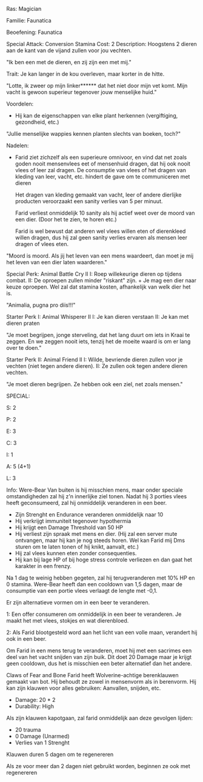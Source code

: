Ras: Magician

Familie: Faunatica

Beoefening: Faunatica

Special Attack: Conversion
	Stamina Cost: 2
	Description: Hoogstens 2 dieren aan de kant van de vijand zullen voor jou vechten.

"Ik ben een met de dieren, en zij zijn een met mij."

Trait: Je kan langer in de kou overleven, maar korter in de hitte.

"Lotte, ik zweer op mijn linker****** dat het niet door mijn vet komt. Mijn vacht is gewoon superieur tegenover jouw menselijke huid."

Voordelen:

- Hij kan de eigenschappen van elke plant herkennen (vergiftiging, gezondheid, etc.)

"Jullie menselijke wappies kennen planten slechts van boeken, 
toch?"

Nadelen:

- Farid ziet zichzelf als een superieure omnivoor, en vind dat net zoals goden nooit mensenvlees eet of mensenhuid dragen, dat hij ook nooit vlees of leer zal dragen.
De consumptie van vlees of het dragen van kleding van leer, vacht, etc. hindert de gave om te communiceren met dieren
	
	Het dragen van kleding gemaakt van vacht, leer of andere dierlijke producten veroorzaakt een sanity verlies van 5 per minuut.
	
	Farid verliest onmiddelijk 10 sanity als hij actief weet over de moord van een dier. (Door het te zien, te horen etc.)
	
	Farid is wel bewust dat anderen wel vlees willen eten of dierenkleed willen dragen, dus hij zal geen sanity verlies ervaren als mensen leer dragen of vlees eten.

"Moord is moord. Als jij het leven van een mens waardeert, dan moet je mij het leven van een dier laten waarderen."

Special Perk: Animal Battle Cry II
	I: Roep willekeurige dieren op tijdens combat.
	II: De oproepen zullen minder "riskant" zijn.
	+ Je mag een dier naar keuze oproepen. Wel zal dat stamina kosten, afhankelijk van welk dier het is.

"Animalia, pugna pro diis!!!"

Starter Perk I:
	Animal Whisperer II
	I: Je kan dieren verstaan
	II: Je kan met dieren praten

"Je moet begrijpen, jonge sterveling, dat het lang duurt om iets in Kraai te zeggen. En we zeggen nooit iets, tenzij het de moeite waard is om er lang over te doen."

Starter Perk II:
	Animal Friend II
	I: Wilde, bevriende dieren zullen voor je vechten (niet tegen andere dieren).
	II: Ze zullen ook tegen andere dieren vechten.

"Je moet dieren begrijpen. Ze hebben ook een ziel, net zoals mensen."

SPECIAL:

S: 2

P: 2

E: 3

C: 3

I: 1

A: 5 (4+1)

L: 3

Info:
Were-Bear
Van buiten is hij misschien mens, maar onder speciale omstandigheden zal hij z'n innerlijke ziel tonen.
Nadat hij 3 porties vlees heeft geconsumeerd, zal hij onmiddelijk veranderen in een beer.
- Zijn Strenght en Endurance veranderen onmiddelijk naar 10
- Hij verkrijgt immuniteit tegenover hypothermia
- Hij krijgt een Damage Threshold van 50 HP
- Hij verliest zijn spraak met mens en dier. (Hij zal een server mute ontvangen, maar hij kan je nog steeds horen. Wel kan Farid mij Dms sturen om te laten tonen of hij knikt, aanvalt, etc.)
- Hij zal vlees kunnen eten zonder consequenties. 
- Hij kan bij lage HP of bij hoge stress controle verliezen en dan gaat het karakter in een frenzy.

Na 1 dag te weinig hebben gegeten, zal hij terugveranderen met 10% HP en 0 stamina. Were-Bear heeft dan een cooldown van 1,5 dagen, maar de consumptie van een portie vlees verlaagt de lengte met -0,1.

Er zijn alternatieve vormen om in een beer te veranderen.

1: Een offer consumeren om onmiddelijk in een beer te veranderen. Je maakt het met vlees, stokjes en wat dierenbloed.

2: Als Farid blootgesteld word aan het licht van een volle maan, verandert hij ook in een beer.

Om Farid in een mens terug te veranderen, moet hij met een sacrimes een deel van het vacht snijden van zijn buik. Dit doet 20 Damage maar je krijgt geen cooldown, dus het is misschien een beter alternatief dan het andere. 

Claws of Fear and Bone
Farid heeft Wolverine-achtige berenklauwen gemaakt van bot. Hij behoudt ze zowel in mensenvorm als in berenvorm. Hij kan zijn klauwen voor alles gebruiken: Aanvallen, snijden, etc.
- Damage: 20 * 2
- Durability: High

Als zijn klauwen kapotgaan, zal farid onmiddelijk aan deze gevolgen lijden:
- 20 trauma
- 0 Damage (Unarmed)
- Verlies van 1 Strenght

Klauwen duren 5 dagen om te regenereren

Als ze voor meer dan 2 dagen niet gebruikt worden, beginnen ze ook met regenereren



